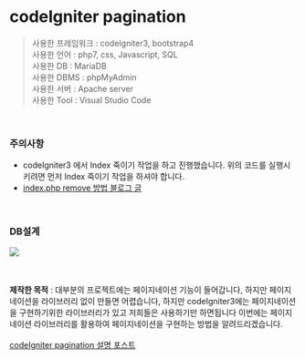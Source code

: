 # codeIgniter pagination

>사용한 프레임워크 : codeIgniter3, bootstrap4<br>
>사용한 언어 : php7, css, Javascript, SQL<br>
>사용한 DB : MariaDB<br>
>사용한 DBMS : phpMyAdmin<br>
>사용한 서버 : Apache server<br>
>사용한 Tool : Visual Studio Code<br>
<br>

### 주의사항
<ul>
  <li>codeIgniter3 에서 Index 죽이기 작업을 하고 진행했습니다. 위의 코드를 실행시키려면 먼저 Index 죽이기 작업을 하셔야 합니다.</li>
   <li><a href="https://gold9ine.tistory.com/entry/CodeIgniter-%EC%BD%94%EB%93%9C%EC%9D%B4%EA%B7%B8%EB%82%98%EC%9D%B4%ED%84%B0-indexphp-%EC%A3%BD%EC%9D%B4%EA%B8%B0-Not-Found-error">index.php remove 방법 블로그 글</a></li> 
</ul><br>

### DB설계 
<kbd>
  <img src="https://user-images.githubusercontent.com/74585673/157987111-71c4104c-a14e-4b56-8c87-795e51ff0782.PNG">
</kbd>
<br><br><br>

<b>제작한 목적</b> : 대부분의 프로젝트에는 페이지네이션 기능이 들어갑니다, 하지만 페이지네이션을 라이브러리 없이 만들면 어렵습니다, 하지만 codeIgniter3에는 페이지네이션을 구현하기위한 라이브러리가 있고 저희들은 사용하기만 하면됩니다 이번에는 페이지네이션 라이브러리를 활용하여 페이지네이션을 구현하는 방법을 알려드리겠습니다.
<br><br>
<a href="https://juniorprogram.tistory.com/63">codeIgniter pagination 설명 포스트</a>



